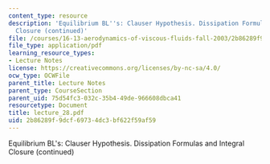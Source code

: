 ```yaml
---
content_type: resource
description: 'Equilibrium BL''s: Clauser Hypothesis. Dissipation Formulas and Integral
  Closure (continued)'
file: /courses/16-13-aerodynamics-of-viscous-fluids-fall-2003/2b86289f9dcf69734dc3bf622f59af59_lecture_28.pdf
file_type: application/pdf
learning_resource_types:
- Lecture Notes
license: https://creativecommons.org/licenses/by-nc-sa/4.0/
ocw_type: OCWFile
parent_title: Lecture Notes
parent_type: CourseSection
parent_uid: 75d54fc3-032c-35b4-49de-966608dbca41
resourcetype: Document
title: lecture_28.pdf
uid: 2b86289f-9dcf-6973-4dc3-bf622f59af59
---
```

Equilibrium BL's: Clauser Hypothesis. Dissipation Formulas and Integral Closure (continued)